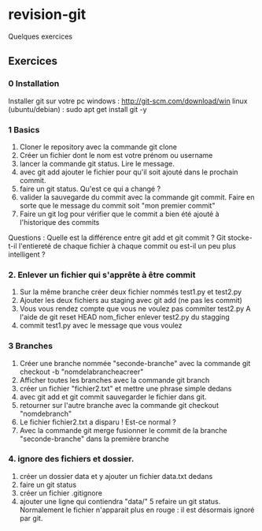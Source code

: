 # revision-git

Quelques exercices 


## Exercices

### 0 Installation

Installer git sur votre pc 
windows : http://git-scm.com/download/win
linux (ubuntu/debian) : sudo apt get install git -y

### 1 Basics

1. Cloner le repository avec la commande git clone
2. Créer un fichier dont le nom est votre prénom ou username
3. lancer la commande git status. Lire le message.
4. avec git add ajouter le fichier pour qu'il soit ajouté dans le prochain commit.
5. faire un git status. Qu'est ce qui a changé ? 
6. valider la sauvegarde du commit avec la commande git commit. Faire en sorte que le message du commit soit   "mon premier commit"
7. Faire un git log pour vérifier que le commit a bien été ajouté à l'historique des commits

Questions : 
Quelle est la différence entre git add et git commit ? 
Git stocke-t-il l'entiereté de chaque fichier à chaque commit ou est-il un peu plus intelligent ? 

### 2. Enlever un fichier qui s'apprête à être commit

1. Sur la même branche créer deux fichier nommés test1.py et test2.py
2. Ajouter les deux fichiers au staging avec git add (ne pas les commit)
3. Vous vous rendez compte que vous ne voulez pas commiter test2.py 
   A l'aide de git reset HEAD nom_ficher enlever test2.py du stagging
4. commit test1.py avec le message que vous voulez

### 3 Branches

1. Créer une branche nommée "seconde-branche" avec la commande git checkout -b "nomdelabrancheacreer"
2. Afficher toutes les branches avec la commande git branch
3. créer un fichier "fichier2.txt" et mettre une phrase simple dedans
4. avec git add et git commit sauvegarder le fichier dans git.
5. retourner sur l'autre branche avec la commande git checkout "nomdebranch"
6. Le fichier fichier2.txt a disparu ! Est-ce normal ?
7. Avec la commande git merge fusionner le commit de la branche "seconde-branche" dans la première branche


### 4. ignore des fichiers et dossier.

1. créer un dossier data et y ajouter un fichier data.txt dedans
2. faire un git status
3. créer un fichier .gitignore 
4. ajouter une ligne qui contiendra "data/"
5 refaire un git status. Normalement le fichier n'apparait plus en rouge : il est désormais ignoré par git.
